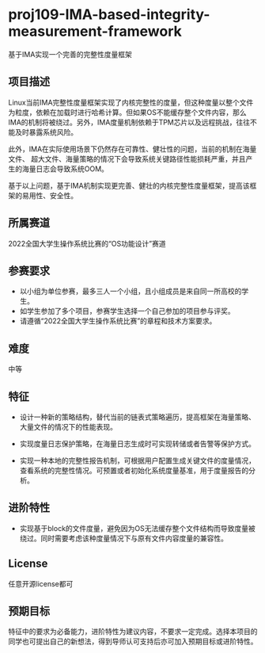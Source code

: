 # proj109-IMA-based-integrity-measurement-framework
基于IMA实现一个完善的完整性度量框架

## 项目描述

Linux当前IMA完整性度量框架实现了内核完整性的度量，但这种度量以整个文件为粒度，依赖在加载时进行哈希计算。但如果OS不能缓存整个文件内容，那么IMA的机制将被绕过。另外，IMA度量机制依赖于TPM芯片以及远程挑战，往往不能及时暴露系统风险。

此外，IMA在实际使用场景下仍然存在可靠性、健壮性的问题，当前的机制在海量文件、 超大文件、海量策略的情况下会导致系统关键路径性能损耗严重，并且产生的海量日志会导致系统OOM。

基于以上问题，基于IMA机制实现更完善、健壮的内核完整性度量框架，提高该框架的易用性、安全性。

## 所属赛道

2022全国大学生操作系统比赛的“OS功能设计”赛道

## 参赛要求

- 以小组为单位参赛，最多三人一个小组，且小组成员是来自同一所高校的学生。
- 如学生参加了多个项目，参赛学生选择一个自己参加的项目参与评奖。
- 请遵循“2022全国大学生操作系统比赛”的章程和技术方案要求。

## 难度

中等

## 特征

- 设计一种新的策略结构，替代当前的链表式策略遍历，提高框架在海量策略、大量文件的情况下的性能表现。

- 实现度量日志保护策略，在海量日志生成时可实现转储或者告警等保护方式。

- 实现一种本地的完整性报告机制，可根据用户配置生成关键文件的度量情况，查看系统的完整性情况。可预置或者初始化系统度量基准，用于度量报告的分析。

  

## 进阶特性

- 实现基于block的文件度量，避免因为OS无法缓存整个文件结构而导致度量被绕过。同时需要考虑该种度量情况下与原有文件内容度量的兼容性。

## License

任意开源license都可

## 预期目标

特征中的要求为必备能力，进阶特性为建议内容，不要求一定完成。选择本项目的同学也可提出自己的新想法，得到导师认可支持后亦可加入预期目标或进阶特性。
